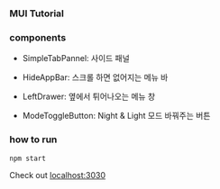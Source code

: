 ### MUI Tutorial

### components
* SimpleTabPannel: 사이드 패널

* HideAppBar: 스크롤 하면 없어지는 메뉴 바

* LeftDrawer: 옆에서 튀어나오는 메뉴 창

* ModeToggleButton: Night & Light 모드 바꿔주는 버튼

### how to run

    npm start

Check out [localhost:3030](http://localhost:3000/)